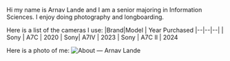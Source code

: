 Hi my name is Arnav Lande and I am a senior majoring in Information Sciences. I enjoy doing photography and longboarding.

Here is a list of the cameras I use:
|Brand|Model  | Year Purchased
|--|--|--|
| Sony | A7C  | 2020
| Sony| A7IV | 2023
| Sony | A7C II | 2024

Here is a photo of me:
![About — Arnav Lande](https://images.squarespace-cdn.com/content/v1/60fa32a51b5187111b67fcb4/ffd69b65-0eba-44d9-9534-c5872baf3111/MANIA-1g.jpg)
